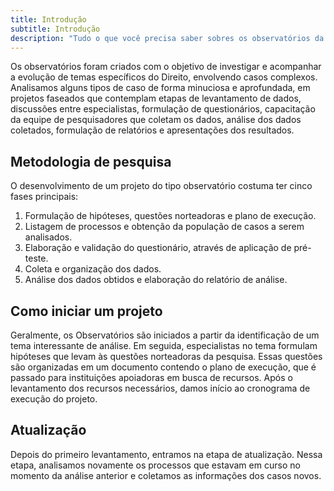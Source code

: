```yaml
---
title: Introdução
subtitle: Introdução
description: "Tudo o que você precisa saber sobres os observatórios da ABJ."
---
```


Os observatórios foram criados com o objetivo de investigar e acompanhar a evolução de temas específicos do Direito, envolvendo casos complexos. Analisamos alguns tipos de caso de forma minuciosa e aprofundada, em projetos faseados que contemplam etapas de levantamento de dados, discussões entre especialistas, formulação de questionários, capacitação da equipe de pesquisadores que coletam os dados, análise dos dados coletados, formulação de relatórios e apresentações dos resultados.

## Metodologia de pesquisa

O desenvolvimento de um projeto do tipo observatório costuma ter cinco fases principais:

1. Formulação de hipóteses, questões norteadoras e plano de execução.
1. Listagem de processos e obtenção da população de casos a serem analisados.
1. Elaboração e validação do questionário, através de aplicação de pré-teste.
1. Coleta e organização dos dados.
1. Análise dos dados obtidos e elaboração do relatório de análise.

## Como iniciar um projeto

Geralmente, os Observatórios são iniciados a partir da identificação de um tema interessante de análise. Em seguida, especialistas no tema formulam hipóteses que levam às questões norteadoras da pesquisa. Essas questões são organizadas em um documento contendo o plano de execução, que é passado para instituições apoiadoras em busca de recursos. Após o levantamento dos recursos necessários, damos início ao cronograma de execução do projeto.


## Atualização

Depois do primeiro levantamento, entramos na etapa de atualização. Nessa etapa, analisamos novamente os processos que estavam em curso no momento da análise anterior e coletamos as informações dos casos novos.
